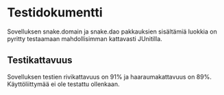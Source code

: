 # Testidokumentti

Sovelluksen snake.domain ja snake.dao pakkauksien sisältämiä luokkia on pyritty testaamaan mahdollisimman kattavasti JUnitilla.

## Testikattavuus

Sovelluksen testien rivikattavuus on 91% ja haaraumakattavuus on 89%. Käyttöliittymää ei ole testattu ollenkaan.

<img src="">

